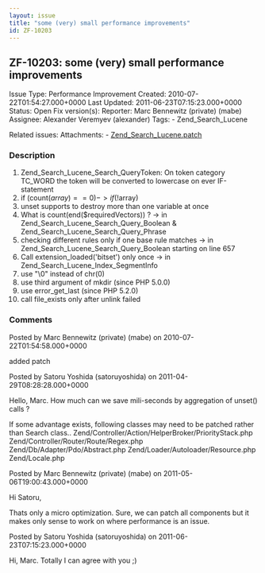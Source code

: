 ```yaml
---
layout: issue
title: "some (very) small performance improvements"
id: ZF-10203
---
```


ZF-10203: some (very) small performance improvements
----------------------------------------------------

 Issue Type: Performance Improvement Created: 2010-07-22T01:54:27.000+0000 Last Updated: 2011-06-23T07:15:23.000+0000 Status: Open Fix version(s): 
 Reporter:  Marc Bennewitz (private) (mabe)  Assignee:  Alexander Veremyev (alexander)  Tags: - Zend\_Search\_Lucene
 
 Related issues: 
 Attachments: - [Zend\_Search\_Lucene.patch](/issues/secure/attachment/13224/Zend_Search_Lucene.patch)
 
### Description

1. Zend\_Search\_Lucene\_Search\_QueryToken: On token category TC\_WORD the token will be converted to lowercase on ever IF-statement
2. if (count($array) == 0) -> if (!$array)
3. unset supports to destroy more than one variable at once
4. What is count(end($requiredVectors)) ? -> in Zend\_Search\_Lucene\_Search\_Query\_Boolean & Zend\_Search\_Lucene\_Search\_Query\_Phrase
5. checking different rules only if one base rule matches -> in Zend\_Search\_Lucene\_Search\_Query\_Boolean starting on line 657
6. Call extension\_loaded('bitset') only once -> in Zend\_Search\_Lucene\_Index\_SegmentInfo
7. use "\\0" instead of chr(0)
8. use third argument of mkdir (since PHP 5.0.0)
9. use error\_get\_last (since PHP 5.2.0)
10. call file\_exists only after unlink failed
 


 

### Comments

Posted by Marc Bennewitz (private) (mabe) on 2010-07-22T01:54:58.000+0000

added patch

 

 

Posted by Satoru Yoshida (satoruyoshida) on 2011-04-29T08:28:28.000+0000

Hello, Marc. How much can we save mili-seconds by aggregation of unset() calls ?

If some advantage exists, following classes may need to be patched rather than Search class.. Zend/Controller/Action/HelperBroker/PriorityStack.php Zend/Controller/Router/Route/Regex.php Zend/Db/Adapter/Pdo/Abstract.php Zend/Loader/Autoloader/Resource.php Zend/Locale.php

 

 

Posted by Marc Bennewitz (private) (mabe) on 2011-05-06T19:00:43.000+0000

Hi Satoru,

Thats only a micro optimization. Sure, we can patch all components but it makes only sense to work on where performance is an issue.

 

 

Posted by Satoru Yoshida (satoruyoshida) on 2011-06-23T07:15:23.000+0000

Hi, Marc. Totally I can agree with you ;)

 

 
